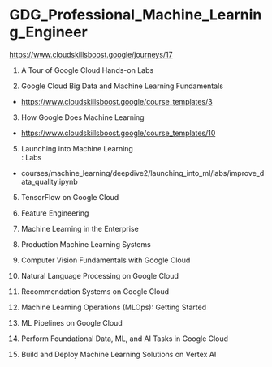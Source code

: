 # GDG_Professional_Machine_Learning_Engineer
https://www.cloudskillsboost.google/journeys/17


1. A Tour of Google Cloud Hands-on Labs

2. Google Cloud Big Data and Machine Learning Fundamentals <br>
- https://www.cloudskillsboost.google/course_templates/3

3. How Google Does Machine Learning <br>
- https://www.cloudskillsboost.google/course_templates/10

5. Launching into Machine Learning<br>
: Labs<br>
- courses/machine_learning/deepdive2/launching_into_ml/labs/improve_data_quality.ipynb

5. TensorFlow on Google Cloud

6. Feature Engineering

7. Machine Learning in the Enterprise

8. Production Machine Learning Systems

9. Computer Vision Fundamentals with Google Cloud

10. Natural Language Processing on Google Cloud

11. Recommendation Systems on Google Cloud

12. Machine Learning Operations (MLOps): Getting Started

13. ML Pipelines on Google Cloud

14. Perform Foundational Data, ML, and AI Tasks in Google Cloud

15. Build and Deploy Machine Learning Solutions on Vertex AI



